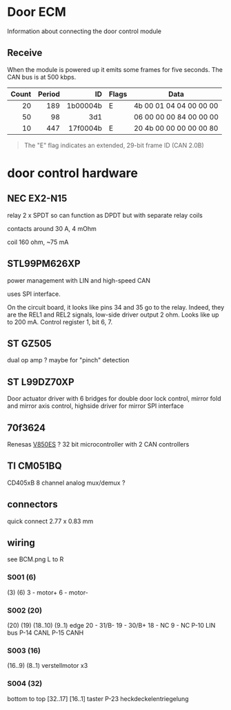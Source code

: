 # Door ECM
Information about connecting the door control module

## Receive
When the module is powered up it emits some frames for five seconds.
The CAN bus is at 500 kbps.

| Count | Period | ID      | Flags | Data |
| ---: | ------: | --------: | --- | --- 
| 20 | 189 | 1b00004b | E | 4b 00 01 04 04 00 00 00 |
| 50 | 98 | 3d1 | | 06 00 00 00 84 00 00 00
| 10 | 447 | 17f0004b | E | 20 4b 00 00 00 00 00 80

> The "E" flag indicates an extended, 29-bit frame ID (CAN 2.0B)

# door control hardware

## NEC EX2-N15
relay
2 x SPDT
so can function as DPDT
but with separate relay coils

contacts around 30 A, 4 mOhm

coil 160 ohm, ~75 mA

## STL99PM626XP
power management with LIN and high-speed CAN

uses SPI interface.

On the circuit board, it looks like pins 34 and 35 go to the relay.
Indeed, they are the REL1 and REL2 signals, low-side driver output 2 ohm.
Looks like up to 200 mA.
Control register 1, bit 6, 7.

## ST GZ505
dual op amp ?
maybe for "pinch" detection

## ST L99DZ70XP
Door actuator driver with 6 bridges for double door lock control, mirror fold and mirror axis control, highside driver for mirror
SPI interface

## 70f3624
Renesas [V850ES](https://www.renesas.com/us/en/document/mah/v850esfx3-user-manual-hardware?r=1055686) ?
32 bit microcontroller
with 2 CAN controllers

## TI CM051BQ
CD405xB
8 channel analog mux/demux ?

## connectors
quick connect
2.77 x 0.83 mm

## wiring
see BCM.png
L to R

### S001 (6)
(3) (6)
3 - motor+
6 - motor-

### S002 (20)
(20) (19)
(18..10)
(9..1) edge
20 - 31/B-
19 - 30/B+
18 - NC
9 - NC
P-10 LIN bus
P-14 CANL
P-15 CANH

### S003 (16)
(16..9)
(8..1)
verstellmotor x3

### S004 (32)
bottom to top
[32..17]
[16..1]
taster
P-23 heckdeckelentriegelung
